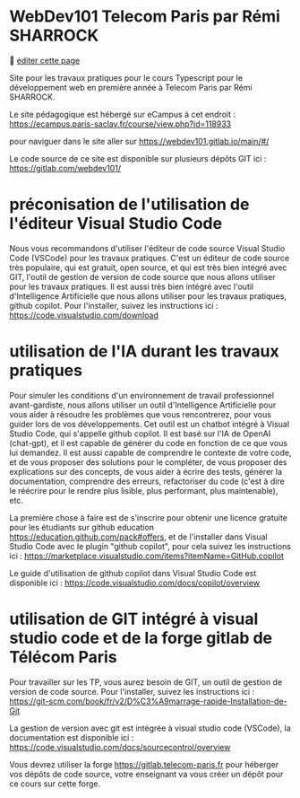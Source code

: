 # WebDev101 Telecom Paris par Rémi SHARROCK

:memo: [éditer cette page](https://gitlab.com/-/ide/project/webdev101/main/edit/master/-/public/README.md)

Site pour les travaux pratiques pour le cours Typescript pour le développement web en première année à Telecom Paris par Rémi SHARROCK.

Le site pédagogique est hébergé sur eCampus à cet endroit : 
https://ecampus.paris-saclay.fr/course/view.php?id=118933

pour naviguer dans le site aller sur <https://webdev101.gitlab.io/main/#/>

Le code source de ce site est disponible sur plusieurs dépôts GIT ici : 
https://gitlab.com/webdev101/

# préconisation de l'utilisation de l'éditeur Visual Studio Code
Nous vous recommandons d'utiliser l'éditeur de code source Visual Studio Code (VSCode) pour les travaux pratiques. C'est un éditeur de code source très populaire, qui est gratuit, open source, et qui est très bien intégré avec GIT, l'outil de gestion de version de code source que nous allons utiliser pour les travaux pratiques. Il est aussi très bien intégré avec l'outil d'Intelligence Artificielle que nous allons utiliser pour les travaux pratiques, github copilot. Pour l'installer, suivez les instructions ici : https://code.visualstudio.com/download 

# utilisation de l'IA durant les travaux pratiques

Pour simuler les conditions d'un environnement de travail professionnel avant-gardiste, nous allons utiliser un outil d'Intelligence Artificielle pour vous aider à résoudre les problèmes que vous rencontrerez, pour vous guider lors de vos développements. Cet outil est un chatbot intégré à Visual Studio Code, qui s'appelle github copilot. Il est basé sur l'IA de OpenAI (chat-gpt), et il est capable de générer du code en fonction de ce que vous lui demandez. Il est aussi capable de comprendre le contexte de votre code, et de vous proposer des solutions pour le compléter, de vous proposer des explications sur des concepts, de vous aider à écrire des tests, générer la documentation, comprendre des erreurs, refactoriser du code (c'est à dire le réécrire pour le rendre plus lisible, plus performant, plus maintenable), etc.

La première chose à faire est de s'inscrire pour obtenir une licence gratuite pour les étudiants sur github education https://education.github.com/pack#offers, et de l'installer dans Visual Studio Code avec le plugin "github copilot", pour cela suivez les instructions ici : https://marketplace.visualstudio.com/items?itemName=GitHub.copilot 

Le guide d'utilisation de github copilot dans Visual Studio Code est disponible ici : https://code.visualstudio.com/docs/copilot/overview 

# utilisation de GIT intégré à visual studio code et de la forge gitlab de Télécom Paris

Pour travailler sur les TP, vous aurez besoin de GIT, un outil de gestion de version de code source. Pour l'installer, suivez les instructions ici : https://git-scm.com/book/fr/v2/D%C3%A9marrage-rapide-Installation-de-Git 

La gestion de version avec git est intégrée à visual studio code (VSCode), la documentation est disponible ici : https://code.visualstudio.com/docs/sourcecontrol/overview  

Vous devrez utiliser la forge https://gitlab.telecom-paris.fr pour héberger vos dépôts de code source, votre enseignant va vous créer un dépôt pour ce cours sur cette forge. 



